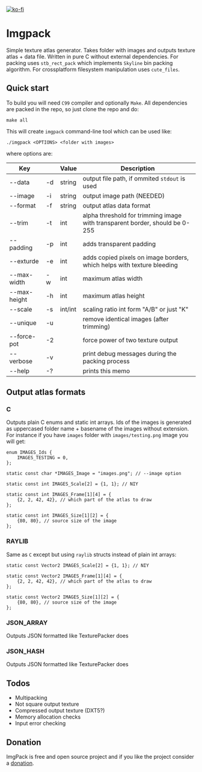[![ko-fi](https://www.ko-fi.com/img/githubbutton_sm.svg)](https://ko-fi.com/V7V0VP6A)

Imgpack
=======

Simple texture atlas generator. Takes folder with images and outputs texture atlas + data file. Written in pure C without external dependencies. For packing uses `stb_rect_pack` which implements `Skyline` bin packing algorithm. For crossplatform filesystem manipulation uses `cute_files`.

Quick start
-----------

To build you will need `C99` compiler and optionally `Make`. All dependencies are packed in the repo, so just clone the repo and do:

```
make all
```

This will create `imgpack` command-line tool which can be used like:

```
./imgpack <OPTIONS> <folder with images>
```

where options are:

| Key          |    | Value   | Description
|--------------|----|---------|----------------------------------------------
| --data       | -d | string  | output file path, if ommited `stdout` is used
| --image      | -i | string  | output image path (NEEDED)
| --format     | -f | string  | output atlas data format
| --trim       | -t | int     | alpha threshold for trimming image with transparent border, should be 0-255
| --padding    | -p | int     | adds transparent padding
| --exturde    | -e | int     | adds copied pixels on image borders, which helps with texture bleeding
| --max-width  | -w | int     | maximum atlas width
| --max-height | -h | int     | maximum atlas height
| --scale      | -s | int/int | scaling ratio int form "A/B" or just "K"
| --unique     | -u |         | remove identical images (after trimming)
| --force-pot  | -2 |         | force power of two texture output
| --verbose    | -v |         | print debug messages during the packing process
| --help       | -? |         | prints this memo

Output atlas formats
--------------------

### C

Outputs plain C enums and static int arrays. Ids of the images is generated as uppercased folder name + basename of the images without extension. For instance if you have `images` folder with `images/testing.png` image you will get:

```
enum IMAGES_Ids {
	IMAGES_TESTING = 0,
};

static const char *IMAGES_Image = "images.png"; // --image option

static const int IMAGES_Scale[2] = {1, 1}; // NIY

static const int IMAGES_Frame[1][4] = {
	{2, 2, 42, 42}, // which part of the atlas to draw
};

static const int IMAGES_Size[1][2] = {
	{80, 80}, // source size of the image
};
```

### RAYLIB

Same as `C` except but using `raylib` structs instead of plain int arrays:

```
static const Vector2 IMAGES_Scale[2] = {1, 1}; // NIY

static const Vector2 IMAGES_Frame[1][4] = {
	{2, 2, 42, 42}, // which part of the atlas to draw
};

static const Vector2 IMAGES_Size[1][2] = {
	{80, 80}, // source size of the image
};
```

### JSON\_ARRAY

Outputs JSON formatted like TexturePacker does

### JSON\_HASH

Outputs JSON formatted like TexturePacker does


Todos
-----

* Multipacking
* Not square output texture
* Compressed output texture (DXT5?)
* Memory allocation checks
* Input error checking

Donation
--------

ImgPack is free and open source project and if you like the project consider a [donation](https://ko-fi.com/V7V0VP6A).
